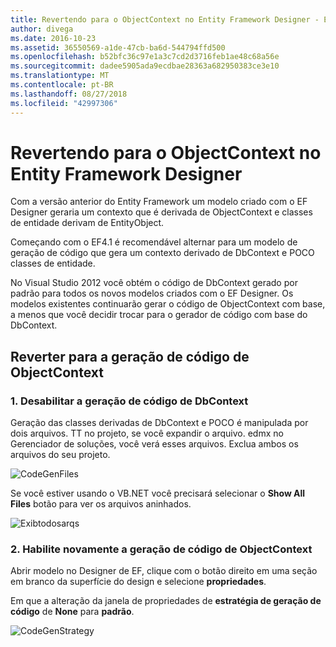 ```yaml
---
title: Revertendo para o ObjectContext no Entity Framework Designer - EF6
author: divega
ms.date: 2016-10-23
ms.assetid: 36550569-a1de-47cb-ba6d-544794ffd500
ms.openlocfilehash: b52bfc36c97e1a3c7cd2d3716feb1ae48c68a56e
ms.sourcegitcommit: dadee5905ada9ecdbae28363a682950383ce3e10
ms.translationtype: MT
ms.contentlocale: pt-BR
ms.lasthandoff: 08/27/2018
ms.locfileid: "42997306"
---
```

# <a name="reverting-to-objectcontext-in-entity-framework-designer"></a>Revertendo para o ObjectContext no Entity Framework Designer
Com a versão anterior do Entity Framework um modelo criado com o EF Designer geraria um contexto que é derivada de ObjectContext e classes de entidade derivam de EntityObject.

Começando com o EF4.1 é recomendável alternar para um modelo de geração de código que gera um contexto derivado de DbContext e POCO classes de entidade.

No Visual Studio 2012 você obtém o código de DbContext gerado por padrão para todos os novos modelos criados com o EF Designer. Os modelos existentes continuarão gerar o código de ObjectContext com base, a menos que você decidir trocar para o gerador de código com base do DbContext.

## <a name="reverting-back-to-objectcontext-code-generation"></a>Reverter para a geração de código de ObjectContext

### <a name="1-disable-dbcontext-code-generation"></a>1. Desabilitar a geração de código de DbContext

Geração das classes derivadas de DbContext e POCO é manipulada por dois arquivos. TT no projeto, se você expandir o arquivo. edmx no Gerenciador de soluções, você verá esses arquivos. Exclua ambos os arquivos do seu projeto.

![CodeGenFiles](~/ef6/media/codegenfiles.png)

Se você estiver usando o VB.NET você precisará selecionar o **Show All Files** botão para ver os arquivos aninhados.

![Exibtodosarqs](~/ef6/media/showallfiles.png)

### <a name="2-re-enable-objectcontext-code-generation"></a>2. Habilite novamente a geração de código de ObjectContext

Abrir modelo no Designer de EF, clique com o botão direito em uma seção em branco da superfície do design e selecione **propriedades**.

Em que a alteração da janela de propriedades de **estratégia de geração de código** de **None** para **padrão**.

![CodeGenStrategy](~/ef6/media/codegenstrategy.png)
